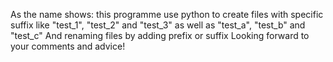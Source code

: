 As the name shows: this programme use python to create files with specific suffix like "test_1", "test_2" and "test_3" as well as "test_a", "test_b" and "test_c"
And renaming files by adding prefix or suffix
Looking forward to your comments and advice!
